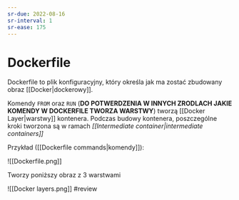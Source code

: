 ```yaml
---
sr-due: 2022-08-16
sr-interval: 1
sr-ease: 175
---
```


# Dockerfile
Dockerfile to plik konfiguracyjny, który określa jak ma zostać zbudowany obraz [[Docker|dockerowy]].

Komendy `FROM` oraz `RUN` (**DO POTWERDZENIA W INNYCH ZRODLACH JAKIE KOMENDY W DOCKERFILE TWORZA WARSTWY**) tworzą [[Docker Layer|warstwy]] kontenera. Podczas budowy kontenera, poszczególne kroki tworzona są w ramach *[[Intermediate container|intermediate containers]]*

Przykład ([[Dockerfile commands|komendy]]):

![[Dockerfile.png]]

Tworzy poniższy obraz z 3 warstwami

![[Docker layers.png]]
#review